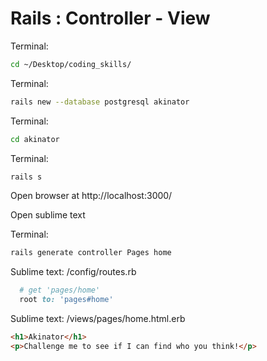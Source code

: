 # Rails : Controller - View

Terminal:
```bash
cd ~/Desktop/coding_skills/
```

Terminal:
```bash
rails new --database postgresql akinator
```

Terminal:
```bash
cd akinator
```

Terminal:
```bash
rails s
```

Open browser at http://localhost:3000/

Open sublime text

Terminal:
```bash
rails generate controller Pages home
```

Sublime text: /config/routes.rb
```ruby
  # get 'pages/home'
  root to: 'pages#home'
```

Sublime text: /views/pages/home.html.erb
```html
<h1>Akinator</h1>
<p>Challenge me to see if I can find who you think!</p>
```
